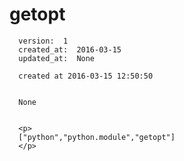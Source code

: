 
  # getopt

      version:  1
      created_at:  2016-03-15
      updated_at:  None

      created at 2016-03-15 12:50:50 


      None


      <p>
      ["python","python.module","getopt"]
      </p>

  